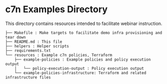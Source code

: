 # c7n Examples Directory

This directory contains resources intended to facilitate webinar instruction.

```
├── Makefile : Make targets to facilitate demo infra provisioning and tear down
├── README.md : This file
├── helpers : Helper scripts
├── requirements.txt
└── resources : Example c7n policies, Terraform
    ├── example-policies : Example policies and policy execution output
    │   └── policy-execution-output : Policy execution output
    └── example-policies-infrastructure: Terraform and related infrastructure files
```
